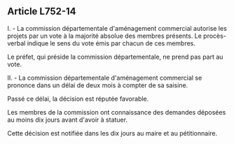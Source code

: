 Article L752-14
----
I. - La commission départementale d'aménagement commercial autorise les projets
par un vote à la majorité absolue des membres présents. Le procès-verbal indique
le sens du vote émis par chacun de ces membres.

Le préfet, qui préside la commission départementale, ne prend pas part au vote.

II. - La commission départementale d'aménagement commercial se prononce dans un
délai de deux mois à compter de sa saisine.

Passé ce délai, la décision est réputée favorable.

Les membres de la commission ont connaissance des demandes déposées au moins dix
jours avant d'avoir à statuer.

Cette décision est notifiée dans les dix jours au maire et au pétitionnaire.
